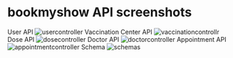 # bookmyshow API screenshots
User API ![usercontroller](https://github.com/svenkatesh009/bookmyshow/assets/117891450/34b588e3-aa5b-4d55-b3af-8844b05d2cb6)
Vaccination Center API ![vaccinationcontrollr](https://github.com/svenkatesh009/bookmyshow/assets/117891450/e9bb1a76-8ca1-45df-a218-b53dc83fd8cf)
Dose API ![dosecontroller](https://github.com/svenkatesh009/bookmyshow/assets/117891450/004fd8fd-f514-4159-ba53-db1f8a416b9d)
Doctor API ![doctorcontroller](https://github.com/svenkatesh009/bookmyshow/assets/117891450/606793c4-a0d4-46e9-90ae-56f23a2c66f2)
Appointment API ![appointmentcontroller](https://github.com/svenkatesh009/bookmyshow/assets/117891450/fde7a24b-5e9a-416b-b9b7-ae8ab0f2df6e)
Schema ![schemas](https://github.com/svenkatesh009/bookmyshow/assets/117891450/663bb385-308f-4dc5-af4d-f25d0bf5cbea)
